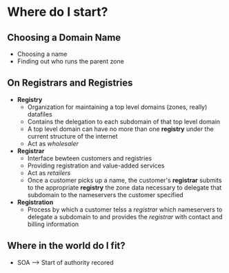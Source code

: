 # Where do I start?

## Choosing a Domain Name

- Choosing a name
- Finding out who runs the parent zone

## On Registrars and Registries

- **Registry**
  * Organization for maintaining a top level domains (zones, really) datafiles
  * Contains the delegation to each subdomain of that top level domain
  * A top level domain can have no more than one **registry** under the current structure of the internet
  * Act as *wholesaler*
- **Registrar**
  * Interface bewteen customers and registries
  * Providing registration and value-added services
  * Act as *retailers*
  * Once a customer picks up a name, the customer's **registrar** submits to the appropriate **registry** the zone data necessary to delegate that subdomain to the nameservers the customer specified
- **Registration**
  * Process by which a customer telss a *registrar* which nameservers to delegate a subdomain to and provides the *registrar* with contact and billing information

## Where in the world do I fit?

- SOA --> Start of authority recored

